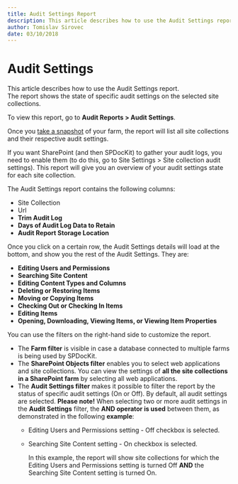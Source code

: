 ```yaml
---
title: Audit Settings Report
description: This article describes how to use the Audit Settings report.
author: Tomislav Sirovec
date: 03/10/2018
---
```


# Audit Settings

This article describes how to use the Audit Settings report.  
The report shows the state of specific audit settings on the selected site collections.

To view this report, go to **Audit Reports &gt; Audit Settings**.

Once you [take a snapshot](https://github.com/SysKitTeam/docs-spdockit/tree/2360289fc7d821b73ecc9028cb81cf8f58fa0d72/explore-reports-and-create-documentation/create-sharepoint-farm-snapshots/manual-snapshots.md) of your farm, the report will list all site collections and their respective audit settings.

If you want SharePoint \(and then SPDocKit\) to gather your audit logs, you need to enable them \(to do this, go to Site Settings &gt; Site collection audit settings\). This report will give you an overview of your audit settings state for each site collection.

The Audit Settings report contains the following columns:

* Site Collection
* Url
* **Trim Audit Log**
* **Days of Audit Log Data to Retain**
* **Audit Report Storage Location**

Once you click on a certain row, the Audit Settings details will load at the bottom, and show you the rest of the Audit Settings. They are:

* **Editing Users and Permissions**
* **Searching Site Content**
* **Editing Content Types and Columns**
* **Deleting or Restoring Items**
* **Moving or Copying Items**
* **Checking Out or Checking In Items**
* **Editing Items**
* **Opening, Downloading, Viewing Items, or Viewing Item Properties**

You can use the filters on the right-hand side to customize the report.

* The **Farm filter** is visible in case a database connected to multiple farms is being used by SPDocKit.
* The **SharePoint Objects filter** enables you to select web applications and site collections. You can view the settings of **all the site collections in a SharePoint farm** by selecting all web applications. 
* The **Audit Settings filter** makes it possible to filter the report by the status of specific audit settings \(On or Off\). By default, all audit settings are selected. **Please note!** When selecting two or more audit settings in the **Audit Settings** filter, the **AND operator is used** between them, as demonstrated in the following **example**:
  * Editing Users and Permissions setting - Off checkbox is selected. 
  * Searching Site Content setting - On checkbox is selected.

    In this example, the report will show site collections for which the Editing Users and Permissions setting is turned Off **AND** the Searching Site Content setting is turned On.

